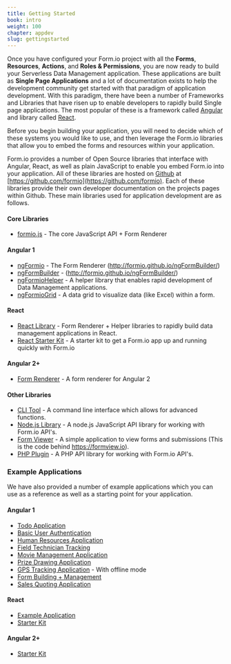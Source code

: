 ```yaml
---
title: Getting Started
book: intro
weight: 100
chapter: appdev
slug: gettingstarted
---
```

Once you have configured your Form.io project with all the **Forms**, **Resources**, **Actions**, and **Roles & Permissions**, you are now ready to build your Serverless Data Management application. These applications are built as **Single Page Applications** and a lot of documentation exists to help the development community get started with that paradigm of application development. With this paradigm, there have been a number of Frameworks and Libraries that have risen up to enable developers to rapidly build Single page applications. The most popular of these is a framework called [Angular](https://angular.io/) and library called [React](https://facebook.github.io/react/).

Before you begin building your application, you will need to decide which of these systems you would like to use, and then leverage the Form.io libraries that allow you to embed the forms and resources within your application.

Form.io provides a number of Open Source libraries that interface with Angular, React, as well as plain JavaScript to enable you embed Form.io into your application. All of these libraries are hosted on [Github](https://github.com/formio) at [https://github.com/formio](https://github.com/formio). Each of these libraries provide their own developer documentation on the projects pages within Github. These main libraries used for application development are as follows.

#### Core Libraries
  - [formio.js](https://github.com/formio/formio.js) - The core JavaScript API + Form Renderer

#### Angular 1
  - [ngFormio](https://github.com/formio/ngFormio) - The Form Renderer (http://formio.github.io/ngFormBuilder/)
  - [ngFormBuilder](https://github.com/formio/ngFormBuilder) - (http://formio.github.io/ngFormBuilder/)
  - [ngFormioHelper](https://github.com/formio/ngFormioHelper) - A helper library that enables rapid development of Data Management applications.
  - [ngFormioGrid](https://github.com/formio/ngFormioGrid) - A data grid to visualize data (like Excel) within a form.

#### React
  - [React Library](https://github.com/formio/react-formio) - Form Renderer + Helper libraries to rapidly build data management applications in React.
  - [React Starter Kit](https://github.com/formio/react-app-starterkit) - A starter kit to get a Form.io app up and running quickly with Form.io

#### Angular 2+
  - [Form Renderer](https://github.com/formio/ng2-formio) - A form renderer for Angular 2

#### Other Libraries
  - [CLI Tool](https://github.com/formio/formio-cli) - A command line interface which allows for advanced functions.
  - [Node.js Library](https://github.com/formio/formio-service) - A node.js JavaScript API library for working with Form.io API's.
  - [Form Viewer](https://github.com/formio/formio-viewer) - A simple application to view forms and submissions (This is the code behind https://formview.io).
  - [PHP Plugin](https://github.com/formio/formio-php) - A PHP API library for working with Form.io API's.

### Example Applications

We have also provided a number of example applications which you can use as a reference as well as a starting point for your application.

#### Angular 1
  - [Todo Application](https://github.com/formio/formio-app-todo)
  - [Basic User Authentication](https://github.com/formio/formio-app-basic)
  - [Human Resources Application](https://github.com/formio/formio-app-humanresources)
  - [Field Technician Tracking](https://github.com/formio/formio-app-servicetracker)
  - [Movie Management Application](https://github.com/formio/formio-app-movie)
  - [Prize Drawing Application](https://github.com/formio/formio-app-prizedrawing)
  - [GPS Tracking Application](https://github.com/formio/formio-app-gpstracker) - With offline mode
  - [Form Building + Management](https://github.com/formio/formio-app-formbuilder)
  - [Sales Quoting Application](https://github.com/formio/formio-app-salesquote)

#### React
  - [Example Application](https://github.com/formio/react-example)
  - [Starter Kit](https://github.com/formio/react-app-starterkit)

#### Angular 2+
  - [Starter Kit](https://github.com/formio/angular-app-starterkit)
